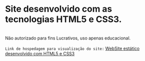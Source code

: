 <h1>Site desenvolvido com as tecnologias HTML5 e CSS3.</h1> <br>
Não autorizado para fins Lucrativos, uso apenas educacional.
<br><br>
<code>Link de hospedagem para visualização do site:</code> <a href=https://website-statico.vercel.app">WebSite estático desenvolvido com HTML5 e CSS3</a>
